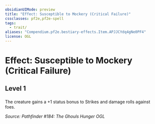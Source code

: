 ```yaml
---
obsidianUIMode: preview
title: "Effect: Susceptible to Mockery (Critical Failure)"
cssclasses: pf2e,pf2e-spell
tags:
  - trait/
aliases: "Compendium.pf2e.bestiary-effects.Item.APJJCYdq4gNe0PF4"
license: OGL
---
```

# Effect: Susceptible to Mockery (Critical Failure)
## Level 1
### 






The creature gains a +1 status bonus to Strikes and damage rolls against foes.

*Source: Pathfinder #184: The Ghouls Hunger*
*OGL*